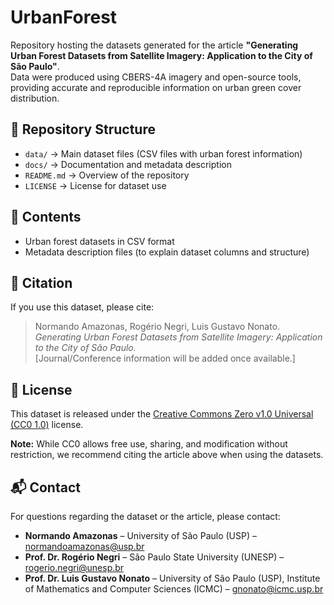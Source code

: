 # UrbanForest

Repository hosting the datasets generated for the article **"Generating Urban Forest Datasets from Satellite Imagery: Application to the City of São Paulo"**.  
Data were produced using CBERS-4A imagery and open-source tools, providing accurate and reproducible information on urban green cover distribution.

## 📂 Repository Structure

- `data/`     → Main dataset files (CSV files with urban forest information)
- `docs/`     → Documentation and metadata description
- `README.md` → Overview of the repository
- `LICENSE`   → License for dataset use

## 📂 Contents

- Urban forest datasets in CSV format  
- Metadata description files (to explain dataset columns and structure)  

## 📖 Citation
If you use this dataset, please cite:

> Normando Amazonas, Rogério Negri, Luis Gustavo Nonato.  
> *Generating Urban Forest Datasets from Satellite Imagery: Application to the City of São Paulo.*  
> [Journal/Conference information will be added once available.] 

## 📜 License
This dataset is released under the [Creative Commons Zero v1.0 Universal (CC0 1.0)](https://creativecommons.org/publicdomain/zero/1.0/) license.  

**Note:** While CC0 allows free use, sharing, and modification without restriction, we recommend citing the article above when using the datasets.  

## 📬 Contact

For questions regarding the dataset or the article, please contact:

- **Normando Amazonas** – University of São Paulo (USP) – normandoamazonas@usp.br  
- **Prof. Dr. Rogério Negri** – São Paulo State University (UNESP) – rogerio.negri@unesp.br  
- **Prof. Dr. Luis Gustavo Nonato** – University of São Paulo (USP), Institute of Mathematics and Computer Sciences (ICMC) – gnonato@icmc.usp.br

